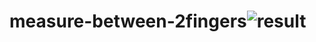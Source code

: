 # measure-between-2fingers![result](https://user-images.githubusercontent.com/87556877/144749055-621d3404-f56f-4db7-bf6c-90e3fc4b2bd2.jpg)
